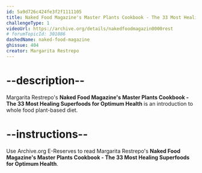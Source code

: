 ```yaml
---
id: 5a9d726c424fe3f2f1111105
title: Naked Food Magazine's Master Plants Cookbook - The 33 Most Healing Superfoods for Optimum Health 
challengeType: 1
videoUrl: https://archive.org/details/nakedfoodmagazin0000rest
# forumTopicId: 301086
dashedName: naked-food-magazine
ghissue: 404
creator: Margarita Restrepo
---
```


# --description--

Margarita Restrepo's __Naked Food Magazine's Master Plants Cookbook - The 33 Most Healing Superfoods for Optimum Health__ is an introduction to whole food plant-based diet.

# --instructions--

Use Archive.org E-Reserves to read Margarita Restrepo's __Naked Food Magazine's Master Plants Cookbook - The 33 Most Healing Superfoods for Optimum Health__. 